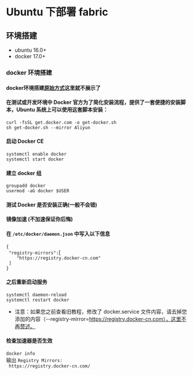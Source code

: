 # Ubuntu 下部署 fabric

## 环境搭建

* ubuntu 16.0+ <br/>
* docker 17.0+ <br/>

### docker 环境搭建

#### docker环境搭建[原始方式](https://yeasy.gitbooks.io/docker_practice/content/install/ubuntu.html)这里就不展示了<br/>
#### 在测试或开发环境中 Docker 官方为了简化安装流程，提供了一套便捷的安装脚本，Ubuntu 系统上可以使用这套脚本安装：<br/>
`curl -fsSL get.docker.com -o get-docker.sh` <br/>
`sh get-docker.sh --mirror Aliyun` <br/>

#### 启动 Docker CE
`systemctl enable docker` <br/>
`systemctl start docker` <br/>

#### 建立 docker 组 <br/>
`groupadd docker` <br/>
`usermod -aG docker $USER` <br/>

#### 测试 Docker 是否安装正确(一般不会错) <br/>

#### 镜像加速 (不加速保证你后悔)<br/>

#### 在 `/etc/docker/daemon.json` 中写入以下信息 <br/>
`{ `<br/>
`  "registry-mirrors": `[ <br/>
`    "https://registry.docker-cn.com"` <br/>
`  ] `<br/>
`}` <br/>
#### 之后重新启动服务 <br/>
`systemctl daemon-reload` <br/>
`systemctl restart docker` <br/>
* 注意：如果您之前查看旧教程，修改了 docker.service 文件内容，请去掉您添加的内容（--registry-mirror=https://registry.docker-cn.com），这里不再赘述。 <br/>

#### 检查加速器是否生效 <br/>

`docker info` <br/>
输出 `Registry Mirrors: `<br/>
` https://registry.docker-cn.com/` <br/>


